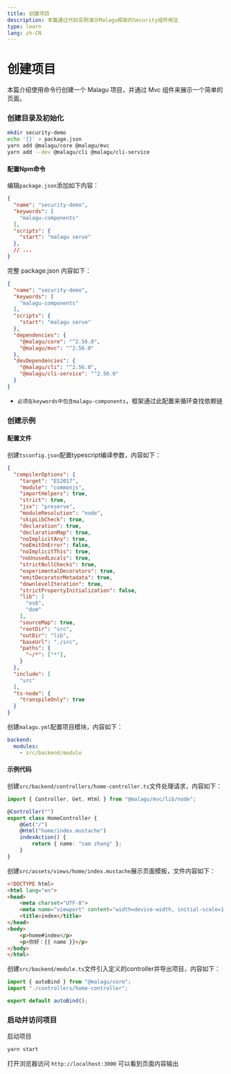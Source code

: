 ```yaml
---
title: 创建项目
description: 本篇通过代码实例演示Malagu框架的Security组件用法
type: learn
lang: zh-CN
---
```



# 创建项目

本篇介绍使用命令行创建一个 Malagu 项目，并通过 Mvc 组件来展示一个简单的页面。

### 创建目录及初始化

```bash
mkdir security-demo
echo '{}' > package.json
yarn add @malagu/core @malagu/mvc
yarn add --dev @malagu/cli @malagu/cli-service
```


#### 配置Npm命令

编辑`package.json`添加如下内容：

```json
{
  "name": "security-demo",
  "keywords": [
    "malagu-components"
  ],
  "scripts": {
    "start": "malagu serve"
  },
  // ...
}
```

完整 package.json 内容如下：

```json
{
  "name": "security-demo",
  "keywords": [
    "malagu-components"
  ],
  "scripts": {
    "start": "malagu serve"
  },
  "dependencies": {
    "@malagu/core": "^2.56.0",
    "@malagu/mvc": "^2.56.0"
  },
  "devDependencies": {
    "@malagu/cli": "^2.56.0",
    "@malagu/cli-service": "^2.56.0"
  }
}
```

* `必须在keywords中包含malagu-components`，框架通过此配置来循环查找依赖链


### 创建示例

#### 配置文件

创建`tsconfig.json`配置typescript编译参数，内容如下：

```json
{
  "compilerOptions": {
    "target": "ES2017",
    "module": "commonjs",
    "importHelpers": true,
    "strict": true,
    "jsx": "preserve",
    "moduleResolution": "node",
    "skipLibCheck": true,
    "declaration": true,
    "declarationMap": true,
    "noImplicitAny": true,
    "noEmitOnError": false,
    "noImplicitThis": true,
    "noUnusedLocals": true,
    "strictNullChecks": true,
    "experimentalDecorators": true,
    "emitDecoratorMetadata": true,
    "downlevelIteration": true,
    "strictPropertyInitialization": false,
    "lib": [
      "es6",
      "dom"
    ],
    "sourceMap": true,
    "rootDir": "src",
    "outDir": "lib",
    "baseUrl": "./src",
    "paths": {
      "~/*": ["*"],
    }
  },
  "include": [
    "src"
  ],
  "ts-node": {
    "transpileOnly": true
  }
}
```

创建`malagu.yml`配置项目模块，内容如下：

```yaml
backend:
  modules:
    - src/backend/module
```

#### 示例代码

创建`src/backend/controllers/home-controller.ts`文件处理请求，内容如下：

```typescript
import { Controller, Get, Html } from "@malagu/mvc/lib/node";

@Controller("")
export class HomeController {
    @Get("/")
    @Html("home/index.mustache")
    indexAction() {
        return { name: "sam zhang" };
    }
}
```

创建`src/assets/views/home/index.mustache`展示页面模板，文件内容如下：

```html
<!DOCTYPE html>
<html lang="en">
<head>
    <meta charset="UTF-8">
    <meta name="viewport" content="width=device-width, initial-scale=1.0">
    <title>index</title>
</head>
<body>
    <p>home#index</p>
    <p>你好：{{ name }}</p>
</body>
</html>
```

创建`src/backend/module.ts`文件引入定义的controller并导出项目，内容如下：

```typescript
import { autoBind } from "@malagu/core";
import "./controllers/home-controller";

export default autoBind();
```

### 启动并访问项目

启动项目

```bash
yarn start
```

打开浏览器访问 `http://localhost:3000` 可以看到页面内容输出
